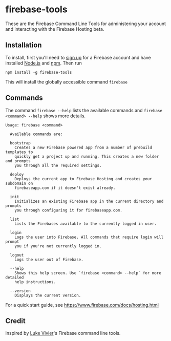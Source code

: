 firebase-tools
============

These are the Firebase Command Line Tools for administering your account and
interacting with the Firebase Hosting beta.

## Installation
To install, first you'll need to [sign up](https://www.firebase.com/signup/) for
a Firebase account and have installed [Node.js](http://nodejs.org/) and
[npm](https://npmjs.org/). Then run
```shell
npm install -g firebase-tools
```
This will install the globally accessible command `firebase`
## Commands
The command `firebase --help` lists the available commands and
`firebase <command> --help` shows more details.

```shell
Usage: firebase <command>

  Available commands are:

  bootstrap
    Creates a new Firebase powered app from a number of prebuild templates to
    quickly get a project up and running. This creates a new folder and prompts
    you through all the required settings.

  deploy
    Deploys the current app to Firebase Hosting and creates your subdomain on
    firebaseapp.com if it doesn't exist already.

  init
    Initializes an existing Firebase app in the current directory and prompts
    you through configuring it for firebaseapp.com.

  list
    Lists the Firebases available to the currently logged in user.

  login
    Logs the user into Firebase. All commands that require login will prompt
    you if you're not currently logged in.

  logout
    Logs the user out of Firebase.

  --help
    Shows this help screen. Use `firebase <command> --help` for more detailed
    help instructions.

  --version
    Displays the current version.
```

For a quick start guide, see https://www.firebase.com/docs/hosting.html

## Credit
Inspired by [Luke Vivier](https://github.com/lvivier)'s Firebase command line tools.
